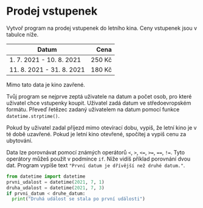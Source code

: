 # Prodej vstupenek

Vytvoř program na prodej vstupenek do letního kina. Ceny vstupenek jsou v tabulce níže.

| Datum | Cena |
| ------------- |-------------:| 
| 1. 7. 2021 - 10. 8. 2021 | 250 Kč | 
| 11. 8. 2021 - 31. 8. 2021 | 180 Kč |

Mimo tato data je kino zavřené.

Tvůj program se nejprve zeptá uživatele na datum a počet osob, pro které uživatel chce vstupenky koupit. Uživatel zadá datum ve středoevropském formátu. Převeď řetězec zadaný uživatelem na datum pomocí funkce `datetime.strptime()`.

Pokud by uživatel zadal příjezd mimo otevírací dobu, vypiš, že letní kino je v té době uzavřené. Pokud je letní kino otevřené, spočítej a vypiš cenu za ubytování.

Data lze porovnávat pomocí známých operátorů `<`, `>`, `<=`, `>=`, `==`, `!=`. Tyto operátory můžeš použít v podmínce `if`. Níže vidíš příklad porovnání dvou dat. Program vypíše text `"První datum je dřívější než druhé datum."`.

```python
from datetime import datetime
prvni_udalost = datetime(2021, 7, 1)
druha_udalost = datetime(2021, 7, 3)
if prvni_datum < druhe_datum:
  print("Druhá událost se stala po první události")
```

